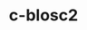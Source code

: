 ---
title: "c-blosc2"
layout: cache
categories: [package, develop]
meta: {"compilers": ["cce@18.0.0", "gcc@11.1.0", "gcc@11.4.0", "gcc@12.4.0"], "num_specs": 63, "num_specs_by_stack": {"aws-pcluster-neoverse_v1": 12, "data-vis-sdk": 13, "e4s": 18, "e4s-cray-rhel": 9, "e4s-neoverse-v2": 10, "e4s-rocm-external": 10, "root": 63}, "oss": ["amzn2", "rhel8", "ubuntu20.04", "ubuntu22.04"], "platforms": ["linux"], "stacks": ["aws-pcluster-neoverse_v1", "data-vis-sdk", "e4s", "e4s-cray-rhel", "e4s-neoverse-v2", "e4s-rocm-external", "root"], "targets": ["neoverse_v1", "neoverse_v2", "x86_64_v3"], "versions": ["2.15.1"]}
spec_details: [{"compiler": "gcc@12.4.0", "hash": "2aaldichrybwcykcbczelnpwkuxbs6ll", "os": "amzn2", "platform": "linux", "size": "-", "stacks": ["aws-pcluster-neoverse_v1", "root"], "target": "neoverse_v1", "variants": ["+avx2", "build_system=cmake", "build_type=Release", "generator=make", "~ipo", "+lizard", "+lz4", "+snappy", "+zlib", "+zstd"], "versions": ["2.15.1"]}, {"compiler": "gcc@11.4.0", "hash": "2rbhu4f3lxvlcow6d7am4a33ne2i5ilj", "os": "ubuntu22.04", "platform": "linux", "size": "-", "stacks": ["e4s", "e4s-rocm-external", "root"], "target": "x86_64_v3", "variants": ["+avx2", "build_system=cmake", "build_type=Release", "generator=make", "~ipo", "+lizard", "+lz4", "+snappy", "+zlib", "+zstd"], "versions": ["2.15.1"]}, {"compiler": "cce@18.0.0", "hash": "3ir4v5yb2yr3riec6k7c3a77ixn5mmmg", "os": "rhel8", "platform": "linux", "size": "-", "stacks": ["e4s-cray-rhel", "root"], "target": "x86_64_v3", "variants": ["+avx2", "build_system=cmake", "build_type=Release", "generator=make", "~ipo", "+lizard", "+lz4", "+snappy", "+zlib", "+zstd"], "versions": ["2.15.1"]}, {"compiler": "gcc@12.4.0", "hash": "47vl253oj4l4o5r4hy3ratb5znpm7f3a", "os": "amzn2", "platform": "linux", "size": "-", "stacks": ["aws-pcluster-neoverse_v1", "root"], "target": "neoverse_v1", "variants": ["+avx2", "build_system=cmake", "build_type=Release", "generator=make", "~ipo", "+lizard", "+lz4", "+snappy", "+zlib", "+zstd"], "versions": ["2.15.1"]}, {"compiler": "gcc@11.4.0", "hash": "4wj7euoi2nsbiti6kzfghlb7hsz7x7fr", "os": "ubuntu22.04", "platform": "linux", "size": "-", "stacks": ["e4s", "root"], "target": "x86_64_v3", "variants": ["+avx2", "build_system=cmake", "build_type=Release", "generator=make", "~ipo", "+lizard", "+lz4", "+snappy", "+zlib", "+zstd"], "versions": ["2.15.1"]}, {"compiler": "gcc@11.1.0", "hash": "4wyjgandgovknk6rxn2w3wln5n26lz2t", "os": "ubuntu20.04", "platform": "linux", "size": "-", "stacks": ["data-vis-sdk", "root"], "target": "x86_64_v3", "variants": ["+avx2", "build_system=cmake", "build_type=Release", "generator=make", "~ipo", "+lizard", "+lz4", "+snappy", "+zlib", "+zstd"], "versions": ["2.15.1"]}, {"compiler": "gcc@11.4.0", "hash": "6xlwnbyqtlpyoduqoib7w4ufhf4rkq5i", "os": "ubuntu22.04", "platform": "linux", "size": "-", "stacks": ["e4s", "root"], "target": "x86_64_v3", "variants": ["+avx2", "build_system=cmake", "build_type=Release", "generator=make", "~ipo", "+lizard", "+lz4", "+snappy", "+zlib", "+zstd"], "versions": ["2.15.1"]}, {"compiler": "gcc@11.4.0", "hash": "6yna7jxd7shqnxxfzjynkexsac7b3kz2", "os": "ubuntu22.04", "platform": "linux", "size": "-", "stacks": ["e4s-rocm-external", "root"], "target": "x86_64_v3", "variants": ["+avx2", "build_system=cmake", "build_type=Release", "generator=make", "~ipo", "+lizard", "+lz4", "+snappy", "+zlib", "+zstd"], "versions": ["2.15.1"]}, {"compiler": "gcc@11.4.0", "hash": "76digt6rouejnfj2bnky5c7thlwic5qo", "os": "ubuntu22.04", "platform": "linux", "size": "-", "stacks": ["e4s", "root"], "target": "x86_64_v3", "variants": ["+avx2", "build_system=cmake", "build_type=Release", "generator=make", "~ipo", "+lizard", "+lz4", "+snappy", "+zlib", "+zstd"], "versions": ["2.15.1"]}, {"compiler": "gcc@11.4.0", "hash": "anbqvx2nu2gbl4ql6uezcarj6744dak3", "os": "ubuntu22.04", "platform": "linux", "size": "-", "stacks": ["e4s", "root"], "target": "x86_64_v3", "variants": ["+avx2", "build_system=cmake", "build_type=Release", "generator=make", "~ipo", "+lizard", "+lz4", "+snappy", "+zlib", "+zstd"], "versions": ["2.15.1"]}, {"compiler": "gcc@11.1.0", "hash": "aqekbi7pnm6unnkototkem2eb66bsjfu", "os": "ubuntu20.04", "platform": "linux", "size": "-", "stacks": ["data-vis-sdk", "root"], "target": "x86_64_v3", "variants": ["+avx2", "build_system=cmake", "build_type=Release", "generator=make", "~ipo", "+lizard", "+lz4", "+snappy", "+zlib", "+zstd"], "versions": ["2.15.1"]}, {"compiler": "gcc@11.1.0", "hash": "bfvjnuguuvewrsuatpxcuswfiufpe7x7", "os": "ubuntu20.04", "platform": "linux", "size": "-", "stacks": ["data-vis-sdk", "root"], "target": "x86_64_v3", "variants": ["+avx2", "build_system=cmake", "build_type=Release", "generator=make", "~ipo", "+lizard", "+lz4", "+snappy", "+zlib", "+zstd"], "versions": ["2.15.1"]}, {"compiler": "gcc@11.4.0", "hash": "blnzgxqun4mnuyihs5hrd4xhjy4n4yqn", "os": "ubuntu22.04", "platform": "linux", "size": "-", "stacks": ["e4s", "e4s-rocm-external", "root"], "target": "x86_64_v3", "variants": ["+avx2", "build_system=cmake", "build_type=Release", "generator=make", "~ipo", "+lizard", "+lz4", "+snappy", "+zlib", "+zstd"], "versions": ["2.15.1"]}, {"compiler": "gcc@12.4.0", "hash": "bxgqayc4lquk7dodbniwehg4ewhmtouh", "os": "amzn2", "platform": "linux", "size": "-", "stacks": ["aws-pcluster-neoverse_v1", "root"], "target": "neoverse_v1", "variants": ["+avx2", "build_system=cmake", "build_type=Release", "generator=make", "~ipo", "+lizard", "+lz4", "+snappy", "+zlib", "+zstd"], "versions": ["2.15.1"]}, {"compiler": "gcc@12.4.0", "hash": "dlcxp2lspvv7kcxrkfin4om33gwkg4uv", "os": "amzn2", "platform": "linux", "size": "-", "stacks": ["aws-pcluster-neoverse_v1", "root"], "target": "neoverse_v1", "variants": ["+avx2", "build_system=cmake", "build_type=Release", "generator=make", "~ipo", "+lizard", "+lz4", "+snappy", "+zlib", "+zstd"], "versions": ["2.15.1"]}, {"compiler": "gcc@11.1.0", "hash": "dqgqab7iil6ix63zkcjo6ijgc4itvphb", "os": "ubuntu20.04", "platform": "linux", "size": "-", "stacks": ["data-vis-sdk", "root"], "target": "x86_64_v3", "variants": ["+avx2", "build_system=cmake", "build_type=Release", "generator=make", "~ipo", "+lizard", "+lz4", "+snappy", "+zlib", "+zstd"], "versions": ["2.15.1"]}, {"compiler": "gcc@11.4.0", "hash": "dy5nphy2tplovfofohq5wha44xyroa3l", "os": "ubuntu22.04", "platform": "linux", "size": "-", "stacks": ["e4s", "e4s-rocm-external", "root"], "target": "x86_64_v3", "variants": ["+avx2", "build_system=cmake", "build_type=Release", "generator=make", "~ipo", "+lizard", "+lz4", "+snappy", "+zlib", "+zstd"], "versions": ["2.15.1"]}, {"compiler": "gcc@11.4.0", "hash": "e6v7mrx43hjxoyo7kwnzmvgwxzmv7hxs", "os": "ubuntu22.04", "platform": "linux", "size": "-", "stacks": ["e4s-neoverse-v2", "root"], "target": "neoverse_v2", "variants": ["+avx2", "build_system=cmake", "build_type=Release", "generator=make", "~ipo", "+lizard", "+lz4", "+snappy", "+zlib", "+zstd"], "versions": ["2.15.1"]}, {"compiler": "gcc@11.4.0", "hash": "egevtbkjjb2b3hmnkc5eueq2d4quyelz", "os": "ubuntu22.04", "platform": "linux", "size": "-", "stacks": ["e4s", "e4s-rocm-external", "root"], "target": "x86_64_v3", "variants": ["+avx2", "build_system=cmake", "build_type=Release", "generator=make", "~ipo", "+lizard", "+lz4", "+snappy", "+zlib", "+zstd"], "versions": ["2.15.1"]}, {"compiler": "cce@18.0.0", "hash": "fqgvral3aaepenjgzdpkucjfdtgrx7cd", "os": "rhel8", "platform": "linux", "size": "-", "stacks": ["e4s-cray-rhel", "root"], "target": "x86_64_v3", "variants": ["+avx2", "build_system=cmake", "build_type=Release", "generator=make", "~ipo", "+lizard", "+lz4", "+snappy", "+zlib", "+zstd"], "versions": ["2.15.1"]}, {"compiler": "gcc@12.4.0", "hash": "fxnegzuki3b3ztoxhis22l5i7ov7ajnk", "os": "amzn2", "platform": "linux", "size": "-", "stacks": ["aws-pcluster-neoverse_v1", "root"], "target": "neoverse_v1", "variants": ["+avx2", "build_system=cmake", "build_type=Release", "generator=make", "~ipo", "+lizard", "+lz4", "+snappy", "+zlib", "+zstd"], "versions": ["2.15.1"]}, {"compiler": "gcc@11.1.0", "hash": "gngabqvlgrm6iibvrtimbv4lygtujbdt", "os": "ubuntu20.04", "platform": "linux", "size": "-", "stacks": ["data-vis-sdk", "root"], "target": "x86_64_v3", "variants": ["+avx2", "build_system=cmake", "build_type=Release", "generator=make", "~ipo", "+lizard", "+lz4", "+snappy", "+zlib", "+zstd"], "versions": ["2.15.1"]}, {"compiler": "gcc@11.4.0", "hash": "ht7pcvapntezeagtbw4ejaacl6dbnzwj", "os": "ubuntu22.04", "platform": "linux", "size": "-", "stacks": ["e4s-neoverse-v2", "root"], "target": "neoverse_v2", "variants": ["+avx2", "build_system=cmake", "build_type=Release", "generator=make", "~ipo", "+lizard", "+lz4", "+snappy", "+zlib", "+zstd"], "versions": ["2.15.1"]}, {"compiler": "gcc@12.4.0", "hash": "i3dve2pnxvufh7s3kv5sxd2b7zsfrchd", "os": "amzn2", "platform": "linux", "size": "-", "stacks": ["aws-pcluster-neoverse_v1", "root"], "target": "neoverse_v1", "variants": ["+avx2", "build_system=cmake", "build_type=Release", "generator=make", "~ipo", "+lizard", "+lz4", "+snappy", "+zlib", "+zstd"], "versions": ["2.15.1"]}, {"compiler": "cce@18.0.0", "hash": "i4got5aw2odtq2oefnuvaapoxzceowjm", "os": "rhel8", "platform": "linux", "size": "-", "stacks": ["e4s-cray-rhel", "root"], "target": "x86_64_v3", "variants": ["+avx2", "build_system=cmake", "build_type=Release", "generator=make", "~ipo", "+lizard", "+lz4", "+snappy", "+zlib", "+zstd"], "versions": ["2.15.1"]}, {"compiler": "gcc@11.1.0", "hash": "itjmnwrcbjyblz4wlni45odyoy53fi37", "os": "ubuntu20.04", "platform": "linux", "size": "-", "stacks": ["data-vis-sdk", "root"], "target": "x86_64_v3", "variants": ["+avx2", "build_system=cmake", "build_type=Release", "generator=make", "~ipo", "+lizard", "+lz4", "+snappy", "+zlib", "+zstd"], "versions": ["2.15.1"]}, {"compiler": "gcc@11.4.0", "hash": "izra3fmqdvidnscfcudn5pqh6vx2blpl", "os": "ubuntu22.04", "platform": "linux", "size": "-", "stacks": ["e4s", "root"], "target": "x86_64_v3", "variants": ["+avx2", "build_system=cmake", "build_type=Release", "generator=make", "~ipo", "+lizard", "+lz4", "+snappy", "+zlib", "+zstd"], "versions": ["2.15.1"]}, {"compiler": "gcc@12.4.0", "hash": "jwzam36aqe7mxjqxqwf2lx6invxkh5kf", "os": "amzn2", "platform": "linux", "size": "-", "stacks": ["aws-pcluster-neoverse_v1", "root"], "target": "neoverse_v1", "variants": ["+avx2", "build_system=cmake", "build_type=Release", "generator=make", "~ipo", "+lizard", "+lz4", "+snappy", "+zlib", "+zstd"], "versions": ["2.15.1"]}, {"compiler": "gcc@12.4.0", "hash": "layq46idf5egy5szocj46b72xc6mz3f3", "os": "amzn2", "platform": "linux", "size": "-", "stacks": ["aws-pcluster-neoverse_v1", "root"], "target": "neoverse_v1", "variants": ["+avx2", "build_system=cmake", "build_type=Release", "generator=make", "~ipo", "+lizard", "+lz4", "+snappy", "+zlib", "+zstd"], "versions": ["2.15.1"]}, {"compiler": "gcc@11.1.0", "hash": "lf3aisgq4w7mztylazfkdrm2nl2yue3p", "os": "ubuntu20.04", "platform": "linux", "size": "-", "stacks": ["data-vis-sdk", "root"], "target": "x86_64_v3", "variants": ["+avx2", "build_system=cmake", "build_type=Release", "generator=make", "~ipo", "+lizard", "+lz4", "+snappy", "+zlib", "+zstd"], "versions": ["2.15.1"]}, {"compiler": "gcc@11.4.0", "hash": "m3n7eha25afentigg25dsvzjt6dg4575", "os": "ubuntu22.04", "platform": "linux", "size": "-", "stacks": ["e4s-neoverse-v2", "root"], "target": "neoverse_v2", "variants": ["+avx2", "build_system=cmake", "build_type=Release", "generator=make", "~ipo", "+lizard", "+lz4", "+snappy", "+zlib", "+zstd"], "versions": ["2.15.1"]}, {"compiler": "gcc@11.1.0", "hash": "mdoymfzt22bygzzfxdlf5irg7vzgrtdb", "os": "ubuntu20.04", "platform": "linux", "size": "-", "stacks": ["data-vis-sdk", "root"], "target": "x86_64_v3", "variants": ["+avx2", "build_system=cmake", "build_type=Release", "generator=make", "~ipo", "+lizard", "+lz4", "+snappy", "+zlib", "+zstd"], "versions": ["2.15.1"]}, {"compiler": "gcc@11.4.0", "hash": "mfszauumjisfifvkfrqdnnngsjbicwhu", "os": "ubuntu22.04", "platform": "linux", "size": "-", "stacks": ["e4s", "e4s-rocm-external", "root"], "target": "x86_64_v3", "variants": ["+avx2", "build_system=cmake", "build_type=Release", "generator=make", "~ipo", "+lizard", "+lz4", "+snappy", "+zlib", "+zstd"], "versions": ["2.15.1"]}, {"compiler": "cce@18.0.0", "hash": "mynlxmrbmuyrteh6krnkyqv7ers6pmmx", "os": "rhel8", "platform": "linux", "size": "-", "stacks": ["e4s-cray-rhel", "root"], "target": "x86_64_v3", "variants": ["+avx2", "build_system=cmake", "build_type=Release", "generator=make", "~ipo", "+lizard", "+lz4", "+snappy", "+zlib", "+zstd"], "versions": ["2.15.1"]}, {"compiler": "gcc@11.4.0", "hash": "nbinaeulemowbtwv63oszqqhszicbt3h", "os": "ubuntu22.04", "platform": "linux", "size": "-", "stacks": ["e4s", "root"], "target": "x86_64_v3", "variants": ["+avx2", "build_system=cmake", "build_type=Release", "generator=make", "~ipo", "+lizard", "+lz4", "+snappy", "+zlib", "+zstd"], "versions": ["2.15.1"]}, {"compiler": "gcc@11.4.0", "hash": "ndwk7uhpk27wxfd63dguxd6cxytfvnnl", "os": "ubuntu22.04", "platform": "linux", "size": "-", "stacks": ["e4s-neoverse-v2", "root"], "target": "neoverse_v2", "variants": ["+avx2", "build_system=cmake", "build_type=Release", "generator=make", "~ipo", "+lizard", "+lz4", "+snappy", "+zlib", "+zstd"], "versions": ["2.15.1"]}, {"compiler": "cce@18.0.0", "hash": "njfvucgqzngsntawugahjxblrvcktq2o", "os": "rhel8", "platform": "linux", "size": "-", "stacks": ["e4s-cray-rhel", "root"], "target": "x86_64_v3", "variants": ["+avx2", "build_system=cmake", "build_type=Release", "generator=make", "~ipo", "+lizard", "+lz4", "+snappy", "+zlib", "+zstd"], "versions": ["2.15.1"]}, {"compiler": "gcc@11.4.0", "hash": "okr7lwsvpdhea6bvjvgv2vqka6rwfl2q", "os": "ubuntu22.04", "platform": "linux", "size": "-", "stacks": ["e4s-neoverse-v2", "root"], "target": "neoverse_v2", "variants": ["+avx2", "build_system=cmake", "build_type=Release", "generator=make", "~ipo", "+lizard", "+lz4", "+snappy", "+zlib", "+zstd"], "versions": ["2.15.1"]}, {"compiler": "gcc@11.4.0", "hash": "oobzhoo5tydvqrvdkieamuwkdnbpnerq", "os": "ubuntu22.04", "platform": "linux", "size": "-", "stacks": ["e4s", "e4s-rocm-external", "root"], "target": "x86_64_v3", "variants": ["+avx2", "build_system=cmake", "build_type=Release", "generator=make", "~ipo", "+lizard", "+lz4", "+snappy", "+zlib", "+zstd"], "versions": ["2.15.1"]}, {"compiler": "gcc@11.1.0", "hash": "ovejgr5eo63oanmpqbs6hy73r25t364f", "os": "ubuntu20.04", "platform": "linux", "size": "-", "stacks": ["data-vis-sdk", "root"], "target": "x86_64_v3", "variants": ["+avx2", "build_system=cmake", "build_type=Release", "generator=make", "~ipo", "+lizard", "+lz4", "+snappy", "+zlib", "+zstd"], "versions": ["2.15.1"]}, {"compiler": "gcc@11.4.0", "hash": "p5lbmkxjdub7yq6jtdtwp3w54ljnpnlb", "os": "ubuntu22.04", "platform": "linux", "size": "-", "stacks": ["e4s", "root"], "target": "x86_64_v3", "variants": ["+avx2", "build_system=cmake", "build_type=Release", "generator=make", "~ipo", "+lizard", "+lz4", "+snappy", "+zlib", "+zstd"], "versions": ["2.15.1"]}, {"compiler": "gcc@11.1.0", "hash": "pbee4bfpn6xrsw2nsqruysinv2pb5p5x", "os": "ubuntu20.04", "platform": "linux", "size": "-", "stacks": ["data-vis-sdk", "root"], "target": "x86_64_v3", "variants": ["+avx2", "build_system=cmake", "build_type=Release", "generator=make", "~ipo", "+lizard", "+lz4", "+snappy", "+zlib", "+zstd"], "versions": ["2.15.1"]}, {"compiler": "gcc@11.4.0", "hash": "pik4v3w54jgmuhgppbaxua246zr7knjl", "os": "ubuntu22.04", "platform": "linux", "size": "-", "stacks": ["e4s", "root"], "target": "x86_64_v3", "variants": ["+avx2", "build_system=cmake", "build_type=Release", "generator=make", "~ipo", "+lizard", "+lz4", "+snappy", "+zlib", "+zstd"], "versions": ["2.15.1"]}, {"compiler": "gcc@11.4.0", "hash": "pw3njgn3m6qxaxo7tgwjm2bs444uzbdx", "os": "ubuntu22.04", "platform": "linux", "size": "-", "stacks": ["e4s", "root"], "target": "x86_64_v3", "variants": ["+avx2", "build_system=cmake", "build_type=Release", "generator=make", "~ipo", "+lizard", "+lz4", "+snappy", "+zlib", "+zstd"], "versions": ["2.15.1"]}, {"compiler": "gcc@11.4.0", "hash": "rlfgkzepegcxui2cjypwk4sl3pbh2rsl", "os": "ubuntu22.04", "platform": "linux", "size": "-", "stacks": ["e4s-neoverse-v2", "root"], "target": "neoverse_v2", "variants": ["+avx2", "build_system=cmake", "build_type=Release", "generator=make", "~ipo", "+lizard", "+lz4", "+snappy", "+zlib", "+zstd"], "versions": ["2.15.1"]}, {"compiler": "cce@18.0.0", "hash": "t2hubcbfbd47dedmoi75oyz2fzmzuvye", "os": "rhel8", "platform": "linux", "size": "-", "stacks": ["e4s-cray-rhel", "root"], "target": "x86_64_v3", "variants": ["+avx2", "build_system=cmake", "build_type=Release", "generator=make", "~ipo", "+lizard", "+lz4", "+snappy", "+zlib", "+zstd"], "versions": ["2.15.1"]}, {"compiler": "gcc@11.1.0", "hash": "te6w6vbmj2vl5diodhu7hihxl3wrr7n2", "os": "ubuntu20.04", "platform": "linux", "size": "-", "stacks": ["data-vis-sdk", "root"], "target": "x86_64_v3", "variants": ["+avx2", "build_system=cmake", "build_type=Release", "generator=make", "~ipo", "+lizard", "+lz4", "+snappy", "+zlib", "+zstd"], "versions": ["2.15.1"]}, {"compiler": "gcc@11.1.0", "hash": "tggovdasgjpzeis3mlrzmoytfac5vmls", "os": "ubuntu20.04", "platform": "linux", "size": "-", "stacks": ["data-vis-sdk", "root"], "target": "x86_64_v3", "variants": ["+avx2", "build_system=cmake", "build_type=Release", "generator=make", "~ipo", "+lizard", "+lz4", "+snappy", "+zlib", "+zstd"], "versions": ["2.15.1"]}, {"compiler": "gcc@11.1.0", "hash": "tvwbofcpjcusgo7hb3ymxgwgsrq7pzca", "os": "ubuntu20.04", "platform": "linux", "size": "-", "stacks": ["data-vis-sdk", "root"], "target": "x86_64_v3", "variants": ["+avx2", "build_system=cmake", "build_type=Release", "generator=make", "~ipo", "+lizard", "+lz4", "+snappy", "+zlib", "+zstd"], "versions": ["2.15.1"]}, {"compiler": "gcc@12.4.0", "hash": "tvwfn3httorisbvf5fcb3vloneslqmge", "os": "amzn2", "platform": "linux", "size": "-", "stacks": ["aws-pcluster-neoverse_v1", "root"], "target": "neoverse_v1", "variants": ["+avx2", "build_system=cmake", "build_type=Release", "generator=make", "~ipo", "+lizard", "+lz4", "+snappy", "+zlib", "+zstd"], "versions": ["2.15.1"]}, {"compiler": "cce@18.0.0", "hash": "u7tex3bni7ocuatmdrf366a42t2hpp5g", "os": "rhel8", "platform": "linux", "size": "-", "stacks": ["e4s-cray-rhel", "root"], "target": "x86_64_v3", "variants": ["+avx2", "build_system=cmake", "build_type=Release", "generator=make", "~ipo", "+lizard", "+lz4", "+snappy", "+zlib", "+zstd"], "versions": ["2.15.1"]}, {"compiler": "cce@18.0.0", "hash": "vpskly4lkjd3kwaz4qho6kpnysl6766c", "os": "rhel8", "platform": "linux", "size": "-", "stacks": ["e4s-cray-rhel", "root"], "target": "x86_64_v3", "variants": ["+avx2", "build_system=cmake", "build_type=Release", "generator=make", "~ipo", "+lizard", "+lz4", "+snappy", "+zlib", "+zstd"], "versions": ["2.15.1"]}, {"compiler": "gcc@11.4.0", "hash": "vvkaenfdj6ad52lzj6wg7jwkmnuxrwdi", "os": "ubuntu22.04", "platform": "linux", "size": "-", "stacks": ["e4s-neoverse-v2", "root"], "target": "neoverse_v2", "variants": ["+avx2", "build_system=cmake", "build_type=Release", "generator=make", "~ipo", "+lizard", "+lz4", "+snappy", "+zlib", "+zstd"], "versions": ["2.15.1"]}, {"compiler": "gcc@11.4.0", "hash": "wbsn6yjgirlnwqm6afnbg7esqvwhiqud", "os": "ubuntu22.04", "platform": "linux", "size": "-", "stacks": ["e4s-neoverse-v2", "root"], "target": "neoverse_v2", "variants": ["+avx2", "build_system=cmake", "build_type=Release", "generator=make", "~ipo", "+lizard", "+lz4", "+snappy", "+zlib", "+zstd"], "versions": ["2.15.1"]}, {"compiler": "gcc@12.4.0", "hash": "wjzr2zcdjvg3icarw6nydocx5wfzrkx5", "os": "amzn2", "platform": "linux", "size": "-", "stacks": ["aws-pcluster-neoverse_v1", "root"], "target": "neoverse_v1", "variants": ["+avx2", "build_system=cmake", "build_type=Release", "generator=make", "~ipo", "+lizard", "+lz4", "+snappy", "+zlib", "+zstd"], "versions": ["2.15.1"]}, {"compiler": "gcc@12.4.0", "hash": "wl62b2uev7azh3kgygc6aoeadspoqetl", "os": "amzn2", "platform": "linux", "size": "-", "stacks": ["aws-pcluster-neoverse_v1", "root"], "target": "neoverse_v1", "variants": ["+avx2", "build_system=cmake", "build_type=Release", "generator=make", "~ipo", "+lizard", "+lz4", "+snappy", "+zlib", "+zstd"], "versions": ["2.15.1"]}, {"compiler": "gcc@11.4.0", "hash": "x4g5l3pk6dp5556u5c7v7jgh76gkajjj", "os": "ubuntu22.04", "platform": "linux", "size": "-", "stacks": ["e4s", "e4s-rocm-external", "root"], "target": "x86_64_v3", "variants": ["+avx2", "build_system=cmake", "build_type=Release", "generator=make", "~ipo", "+lizard", "+lz4", "+snappy", "+zlib", "+zstd"], "versions": ["2.15.1"]}, {"compiler": "gcc@11.4.0", "hash": "y4bea6wn5ipzbqpojcv5kankdg5vsb7f", "os": "ubuntu22.04", "platform": "linux", "size": "-", "stacks": ["e4s-neoverse-v2", "root"], "target": "neoverse_v2", "variants": ["+avx2", "build_system=cmake", "build_type=Release", "generator=make", "~ipo", "+lizard", "+lz4", "+snappy", "+zlib", "+zstd"], "versions": ["2.15.1"]}, {"compiler": "gcc@11.4.0", "hash": "yl7vwgbefb2glsutgbxoibfxmpzqznfi", "os": "ubuntu22.04", "platform": "linux", "size": "-", "stacks": ["e4s", "e4s-rocm-external", "root"], "target": "x86_64_v3", "variants": ["+avx2", "build_system=cmake", "build_type=Release", "generator=make", "~ipo", "+lizard", "+lz4", "+snappy", "+zlib", "+zstd"], "versions": ["2.15.1"]}, {"compiler": "cce@18.0.0", "hash": "ystosl6ybxljnguqplxzhmezwjjtdwgh", "os": "rhel8", "platform": "linux", "size": "-", "stacks": ["e4s-cray-rhel", "root"], "target": "x86_64_v3", "variants": ["+avx2", "build_system=cmake", "build_type=Release", "generator=make", "~ipo", "+lizard", "+lz4", "+snappy", "+zlib", "+zstd"], "versions": ["2.15.1"]}, {"compiler": "gcc@11.4.0", "hash": "zgxrdowxa2tv3fzhgln4tiwanj4ys5kz", "os": "ubuntu22.04", "platform": "linux", "size": "-", "stacks": ["e4s-neoverse-v2", "root"], "target": "neoverse_v2", "variants": ["+avx2", "build_system=cmake", "build_type=Release", "generator=make", "~ipo", "+lizard", "+lz4", "+snappy", "+zlib", "+zstd"], "versions": ["2.15.1"]}, {"compiler": "gcc@12.4.0", "hash": "zly3snnfqlfl4lvsbly35w6wffmbgbrj", "os": "amzn2", "platform": "linux", "size": "-", "stacks": ["aws-pcluster-neoverse_v1", "root"], "target": "neoverse_v1", "variants": ["+avx2", "build_system=cmake", "build_type=Release", "generator=make", "~ipo", "+lizard", "+lz4", "+snappy", "+zlib", "+zstd"], "versions": ["2.15.1"]}, {"compiler": "gcc@11.4.0", "hash": "zydffdjmwc4orb2bii6hc6xbrvhs6gqn", "os": "ubuntu22.04", "platform": "linux", "size": "-", "stacks": ["e4s", "e4s-rocm-external", "root"], "target": "x86_64_v3", "variants": ["+avx2", "build_system=cmake", "build_type=Release", "generator=make", "~ipo", "+lizard", "+lz4", "+snappy", "+zlib", "+zstd"], "versions": ["2.15.1"]}]
---